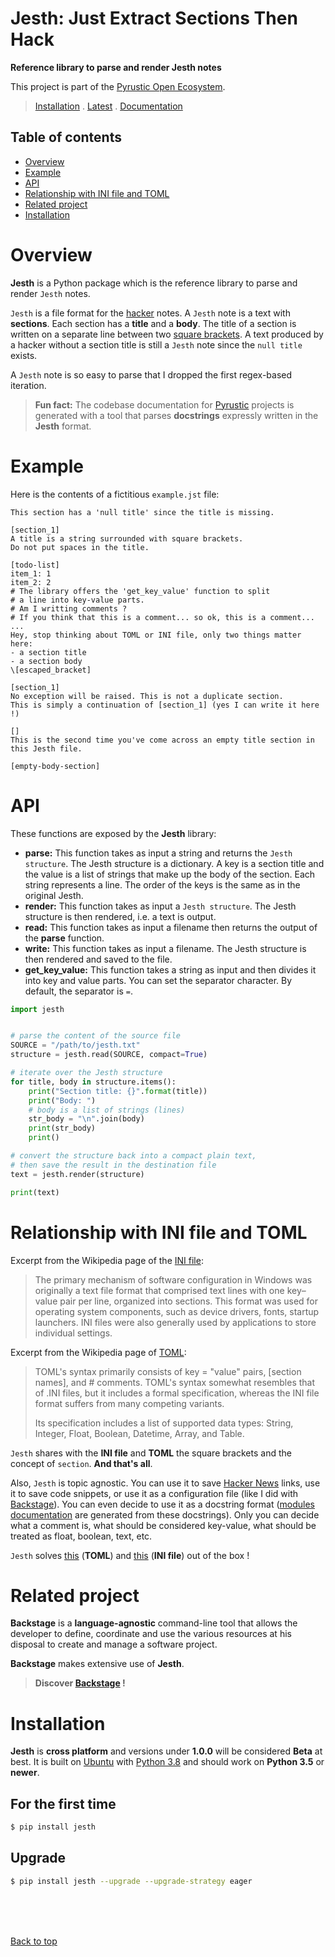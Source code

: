 <!-- Intro Text -->
# Jesth: Just Extract Sections Then Hack
<b> Reference library to parse and render Jesth notes </b>
    
This project is part of the [Pyrustic Open Ecosystem](https://pyrustic.github.io).
> [Installation](#installation) . [Latest](https://github.com/pyrustic/jesth/tags) . [Documentation](https://github.com/pyrustic/jesth/tree/master/docs/modules#readme)

## Table of contents
- [Overview](#overview)
- [Example](#example)
- [API](#api)
- [Relationship with INI file and TOML](relationship-with-ini-file-and-toml)
- [Related project](#related-project)
- [Installation](#installation)

# Overview
**Jesth** is a Python package which is the reference library to parse and render `Jesth` notes.

`Jesth` is a file format for the [hacker](https://en.wikipedia.org/wiki/Hacker_culture) notes. A `Jesth` note is a text with **sections**. Each section has a **title** and a **body**. The title of a section is written on a separate line between two [square brackets](https://en.wikipedia.org/wiki/Bracket#square_bracket). A text produced by a hacker without a section title is still a `Jesth` note since the `null title` exists.

A `Jesth` note is so easy to parse that I dropped the first regex-based iteration.

> **Fun fact:** The codebase documentation for [Pyrustic](https://pyrustic.github.io) projects is generated with a tool that parses **docstrings** expressly written in the **Jesth** format.


# Example
Here is the contents of a fictitious `example.jst` file:

```
This section has a 'null title' since the title is missing.

[section_1]
A title is a string surrounded with square brackets.
Do not put spaces in the title.

[todo-list]
item_1: 1
item_2: 2
# The library offers the 'get_key_value' function to split 
# a line into key-value parts.
# Am I writting comments ?
# If you think that this is a comment... so ok, this is a comment...
...
Hey, stop thinking about TOML or INI file, only two things matter here:
- a section title
- a section body
\[escaped_bracket]

[section_1]
No exception will be raised. This is not a duplicate section.
This is simply a continuation of [section_1] (yes I can write it here !)

[]
This is the second time you've come across an empty title section in this Jesth file.

[empty-body-section]
```

# API
These functions are exposed by the **Jesth** library:
- **parse:** This function takes as input a string and returns the `Jesth structure`. The Jesth structure is a dictionary. A key is a section title and the value is a list of strings that make up the body of the section. Each string represents a line. The order of the keys is the same as in the original Jesth.
- **render:** This function takes as input a `Jesth structure`. The Jesth structure is then rendered, i.e. a text is output.
- **read:** This function takes as input a filename then returns the output of the **parse** function.
- **write:** This function takes as input a filename. The Jesth structure is then rendered and saved to the file.
- **get_key_value:** This function takes a string as input and then divides it into key and value parts. You can set the separator character. By default, the separator is `=`.

```python
import jesth


# parse the content of the source file
SOURCE = "/path/to/jesth.txt"
structure = jesth.read(SOURCE, compact=True)

# iterate over the Jesth structure
for title, body in structure.items():
    print("Section title: {}".format(title))
    print("Body: ")
    # body is a list of strings (lines)
    str_body = "\n".join(body)
    print(str_body)
    print()

# convert the structure back into a compact plain text,
# then save the result in the destination file
text = jesth.render(structure)

print(text)

```


# Relationship with INI file and TOML
Excerpt from the Wikipedia page of the [INI file](https://en.wikipedia.org/wiki/INI_file#History):

> The primary mechanism of software configuration in Windows was originally a text file format that comprised text lines with one key–value pair per line, organized into sections. This format was used for operating system components, such as device drivers, fonts, startup launchers. INI files were also generally used by applications to store individual settings.

Excerpt from the Wikipedia page of [TOML](https://en.wikipedia.org/wiki/TOML#Syntax):

> TOML's syntax primarily consists of key = "value" pairs, [section names], and # comments. TOML's syntax somewhat resembles that of .INI files, but it includes a formal specification, whereas the INI file format suffers from many competing variants.
>
> Its specification includes a list of supported data types: String, Integer, Float, Boolean, Datetime, Array, and Table. 

`Jesth` shares with the **INI file** and **TOML** the square brackets and the concept of `section`. **And that's all**.

Also, `Jesth` is topic agnostic. You can use it to save [Hacker News](https://news.ycombinator.com/) links, use it to save code snippets, or use it as a configuration file (like I did with [Backstage](https://github.com/pyrustic/backstage)). You can even decide to use it as a docstring format ([modules documentation](https://github.com/pyrustic/jesth/tree/master/docs/modules#readme) are generated from these docstrings). Only you can decide what a comment is, what should be considered key-value, what should be treated as float, boolean, text, etc.

`Jesth` solves [this](https://github.com/toml-lang/toml/issues/613) (**TOML**) and [this](https://stackoverflow.com/questions/335695/lists-in-configparser) (**INI file**) out of the box !

# Related project
**Backstage** is a **language-agnostic** command-line tool that allows the developer to define, coordinate and use the various resources at his disposal to create and manage a software project.

**Backstage** makes extensive use of **Jesth**.

> **Discover [Backstage](https://github.com/pyrustic/backstage) !**


# Installation
**Jesth** is **cross platform** and versions under **1.0.0** will be considered **Beta** at best. It is built on [Ubuntu](https://ubuntu.com/download/desktop) with [Python 3.8](https://www.python.org/downloads/) and should work on **Python 3.5** or **newer**.

## For the first time

```bash
$ pip install jesth
```

## Upgrade
```bash
$ pip install jesth --upgrade --upgrade-strategy eager

```

<br>
<br>
<br>

[Back to top](#readme)
